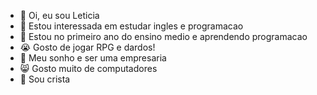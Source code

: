 - 👋 Oi, eu sou Leticia 
- 👀 Estou interessada em estudar ingles e programacao
- 🌱 Estou no primeiro ano do ensino medio e aprendendo programacao
- 😭 Gosto de jogar RPG e dardos!
- 👻 Meu sonho e ser uma empresaria 
- 😸 Gosto muito de computadores
- 👹 Sou crista
